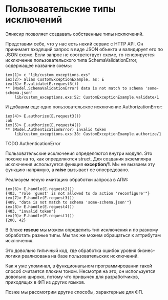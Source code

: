 # Пользовательские типы исключений

Эликсир позволяет создавать собственные типы исключений.

Представим себе, что у нас есть некий сервис с HTTP API. Он принимает входящий запрос в виде JSON объекта и валидирует его по JSON схеме. Если запрос не соответствует схеме, то генерируется исключение пользовательского типа SchemaValidationError, содержащее название схемы:

```
iex(1)> c "lib/custom_exceptions.exs"
iex(2)> alias CustomExceptionExample, as: E
iex(3)> E.validate(E.request3())
** (Model.SchemaValidationError) data is not match to schema 'some-schema.json'
    lib/custom_exceptions.exs:52: CustomExceptionExample.validate/1
```

И добавим еще одно пользовательское исключение AuthorizationError:

```
iex(4)> E.authorize(E.request3())
:ok
iex(5)> E.authorize(E.request4())
** (Model.AuthenticationError) invalid token
    lib/custom_exceptions.exs:38: CustomExceptionExample.authorize/1
```

TODO AuthenticationError

Пользовательские исключения определяются внутри модуля. Это похоже на то, как определяются struct. Для создания экземпляра исключения используется функция **exception/1**. Мы не вызваем эту функцию напрямую, а **raise** вызывает ее опосредовано.

Реализуем некую имитацию обработки запроса в АПИ:

```elixir-iex
iex(6)> E.handle(E.request2())
{403, "role 'guest' is not allowed to do action 'reconfigure'"}
iex(7)> E.handle(E.request3())
{409, "data is not match to schema 'some-schema.json'"}
iex(8)> E.handle(E.request4())
{403, "invalid token"}
iex(9)> E.handle(E.request1())
{200, 42}
```

В блоке **rescue** мы можем определить тип исключения и по разному обработать разные типы. Мы так же можем обращаться к аттрибутам исключения.

Это довольно типичный код, где обработка ошибок уровня бизнес-логики реализована на базе пользовательских исключений. 

Как я уже упоминал, в функциональном программировании такой способ считается плохим тоном. Несмотря на это, он используется довольно широко, потому что привычен для разработчиков, приходящих в ФП из других языков.

Позже мы рассмотрим другие способы, характерные для ФП.
